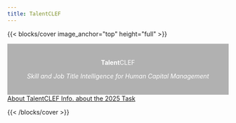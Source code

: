 ```yaml
---
title: TalentCLEF
---
```

<style>
.full-width-overlay {
  background-color: rgba(0, 0, 0, 0.3); /* Fondo negro semitransparente */
  color: white; /* Color del texto para mejor legibilidad */
  padding: 20px; /* Espaciado alrededor del texto */
  width: 100%; /* Ocupa todo el ancho del contenedor */
  position: relative; /* Posiciona relativamente para asegurarse de que esté en el flujo del documento */
  text-align: center; /* Centra el texto horizontalmente */
  margin: 0; /* Elimina el margen por defecto */
  left: 0; /* Asegura que el fondo cubra todo el ancho */
  box-sizing: border-box; /* Incluye el padding en el cálculo del ancho */
}
</style>

{{< blocks/cover image_anchor="top" height="full" >}}
  <div class="full-width-overlay">
    <p class="display-1"><strong>Talent</strong>CLEF</p>
    <p class="display-5"><i>Skill and Job Title Intelligence for Human Capital Management</i></p>
  </div>
<div class="text-center my-5">


<a class="btn btn-lg custom-btn-dark me-3 mb-4" href='{{< relref "about" >}}'>
  About TalentCLEF <i class="fas fa-info-circle ms-2"></i>
</a>
<a class="btn btn-lg custom-btn-yellow me-3 mb-4" href='{{< relref "docs" >}}'>
  Info. about the 2025 Task <i class="fas fa-trophy ms-2"></i>
</a>



{{< /blocks/cover >}}


